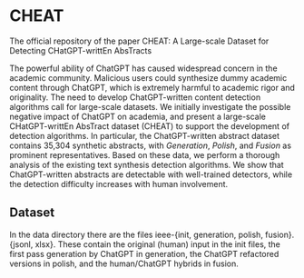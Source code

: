 # CHEAT
The official repository of the paper CHEAT: A Large-scale Dataset for Detecting CHatGPT-writtEn AbsTracts

The powerful ability of ChatGPT has caused widespread concern in the academic community. Malicious users could synthesize dummy academic content through ChatGPT, which is extremely harmful to academic rigor and originality. The need to develop ChatGPT-written content detection algorithms call for large-scale datasets. We initially investigate the possible negative impact of ChatGPT on academia, and present a large-scale CHatGPT-writtEn AbsTract dataset (CHEAT) to support the development of detection algorithms. In particular, the ChatGPT-written abstract dataset contains 35,304 synthetic abstracts, with $Generation$, $Polish$, and $Fusion$ as prominent representatives. Based on these data, we perform a thorough analysis of the existing text synthesis detection algorithms. We show that ChatGPT-written abstracts are detectable with well-trained detectors, while the detection difficulty increases with human involvement.

## Dataset
In the data directory there are the files ieee-{init, generation, polish, fusion}.{jsonl, xlsx}. These contain the original (human) input in the init files, the first pass generation by ChatGPT in generation, the ChatGPT refactored versions in polish, and the human/ChatGPT hybrids in fusion.

<!-- # Citation
If you find this work helpful, please cite:

@misc{yu2023cheat,
      title={CHEAT: A Large-scale Dataset for Detecting ChatGPT-writtEn AbsTracts}, 
      author={Peipeng Yu and Jiahan Chen and Xuan Feng and Zhihua Xia},
      year={2023},
      eprint={2304.12008},
      archivePrefix={arXiv},
      primaryClass={cs.CL}
} -->
